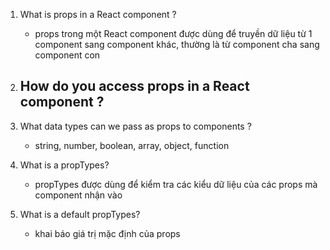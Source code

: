 1. What is props in a React component ?
	- props trong một React component được dùng để truyền dữ liệu từ 1 component sang component khác, thường là từ component cha sang component con

2. How do you access props in a React component ?
	- 
3. What data types can we pass as props to components ?
	- string, number, boolean, array, object, function
4. What is a propTypes?
	- propTypes được dùng để kiểm tra các kiểu dữ liệu của các props mà component nhận vào
5. What is a default propTypes?
	- khai báo giá trị mặc định của props